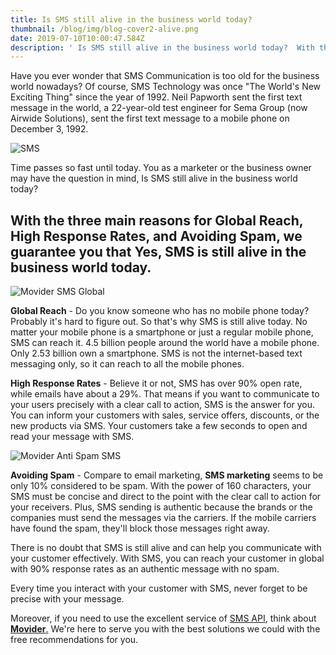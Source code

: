 ```yaml
---
title: Is SMS still alive in the business world today?
thumbnail: /blog/img/blog-cover2-alive.png
date: 2019-07-10T10:00:47.584Z
description: ' Is SMS still alive in the business world today?  With the three main reasons for Global Reach, High Response Rates, and Avoiding Spam, we guarantee you that Yes, SMS is still alive in the business world today.'
---
```

Have you ever wonder that SMS Communication is too old for the business world nowadays? Of course, SMS Technology was once "The World's New Exciting Thing" since the year of 1992. Neil Papworth sent the first text message in the world, a 22-year-old test engineer for Sema Group (now Airwide Solutions), sent the first text message to a mobile phone on December 3, 1992. 

![SMS ](/blog/img/sms-first-blog2.jpg "Is SMS still alive in the business world today?")

Time passes so fast until today. You as a marketer or the business owner may have the question in mind, Is SMS still alive in the business world today?  

## With the three main reasons for Global Reach, High Response Rates, and Avoiding Spam, we guarantee you that Yes, SMS is still alive in the business world today.

![Movider SMS Global](/blog/img/sms_movider_global.jpg "Send SMS Global with Movider SMS API")

**Global Reach** - Do you know someone who has no mobile phone today? Probably it's hard to figure out. So that's why SMS is still alive today. No matter your mobile phone is a smartphone or just a regular mobile phone, SMS can reach it. 4.5 billion people around the world have a mobile phone. Only 2.53 billion own a smartphone. SMS is not the internet-based text messaging only, so it can reach to all the mobile phones. 

**High Response Rates** - Believe it or not, SMS has over 90% open rate, while emails have about a 29%. That means if you want to communicate to your users precisely with a clear call to action, SMS is the answer for you. You can inform your customers with sales, service offers, discounts, or the new products via SMS. Your customers take a few seconds to open and read your message with SMS. 

![Movider Anti Spam SMS](/blog/img/movider-sms-anti-spam.png "Movider Anti Spam SMS")

**Avoiding Spam** - Compare to email marketing, **SMS marketing** seems to be only 10% considered to be spam. With the power of 160 characters, your SMS must be concise and direct to the point with the clear call to action for your receivers. Plus, SMS sending is authentic because the brands or the companies must send the messages via the carriers. If the mobile carriers have found the spam, they'll block those messages right away.

There is no doubt that SMS is still alive and can help you communicate with your customer effectively. With SMS, you can reach your customer in global with 90% response rates as an authentic message with no spam.  

Every time you interact with your customer with SMS, never forget to be precise with your message. 

Moreover, if you need to use the excellent service of [SMS API](https://developer.movider.co/reference), think about [**Movider**.](https://movider.co) We're here to serve you with the best solutions we could with the free recommendations for you.

